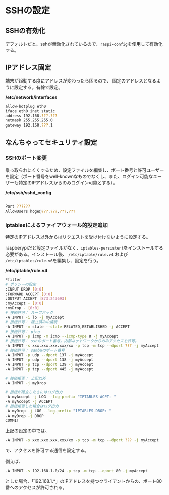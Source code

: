 # SSHの設定

## SSHの有効化

デフォルトだと、sshが無効化されているので、```raspi-config```を使用して有効化する。


## IPアドレス固定

端末が起動する度にアドレスが変わったら困るので、
固定のアドレスとなるように設定する。有線で設定。

**/etc/network/interfaces**
```sh
allow-hotplug eth0
iface eth0 inet static
address 192.168.???.???
netmask 255.255.255.0
gateway 192.168.???.1
```

## なんちゃってセキュリティ設定

### SSHのポート変更

乗っ取られにくくするため、設定ファイルを編集し、ポート番号と許可ユーザーを設定（ポート番号をwell-knownなものでなくし、また、ログイン可能なユーザーも特定のIPアドレスからのみログイン可能とする）。


**/etc/ssh/sshd_config**
```sh

Port ??????
AllowUsers hoge@???.???.???.???
```


### iptablesによるファイアウォール的設定追加

特定のIPアドレス以外からはリクエストを受け付けないように設定する。

raspberypiだと設定ファイルがなく、```iptables-persistent```をインストールする必要がある。インストール後、 ```/etc/iptable/rule.v4``` および ```/etc/iptables/rule.v6```を編集し、設定を行う。

**/etc/iptable/rule.v4**
```sh
*filter
# ポリシーの設定
:INPUT DROP [0:0]
:FORWARD ACCEPT [0:0]
:OUTPUT ACCEPT [873:243693]
:myAccept - [0:0]
:myDrop - [0:0]
# 接続許可： ループバック
-A INPUT -i lo -j myAccept
# 接続許可： 確立済みの接続
-A INPUT -m state --state RELATED,ESTABLISHED -j ACCEPT
# 接続許可： ping
-A INPUT -p icmp -m icmp --icmp-type 8 -j myAccept
# 接続許可： sshのポート番号。内部ネットワークからのみアクセスを許可。
-A INPUT -s xxx.xxx.xxx.xxx/xx -p tcp -m tcp --dport ??? -j myAccept
# 接続許可： sambaのポート番号
-A INPUT -p udp --dport 137 -j myAccept
-A INPUT -p udp --dport 138 -j myAccept
-A INPUT -p tcp --dport 139 -j myAccept
-A INPUT -p tcp --dport 445 -j myAccept

# 接続拒否： 上記以外
-A INPUT -j myDrop

# 接続が確立したさにはログ出力
-A myAccept -j LOG --log-prefix "IPTABLES-ACPT: "
-A myAccept -j ACCEPT
# 接続拒否した場合はログ出力
-A myDrop -j LOG --log-prefix "IPTABLES-DROP: "
-A myDrop -j DROP
COMMIT
```

上記の設定の中では、
```sh
-A INPUT -s xxx.xxx.xxx.xxx/xx -p tcp -m tcp --dport ??? -j myAccept
```
で、アクセスを許可する通信を設定する。

例えば、
```sh
-A INPUT -s 192.168.1.0/24 -p tcp -m tcp --dport 80 -j myAccept
```
とした場合、「192.168.1.*」のIPアドレスを持つクライアントからの、ポート80番へのアクセスが許可される。